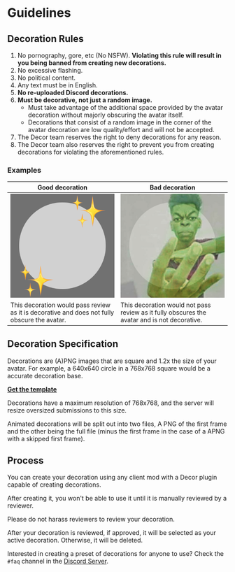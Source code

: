 # Guidelines

## Decoration Rules

1. No pornography, gore, etc (No NSFW). **Violating this rule will result in you being banned from creating new decorations.**
2. No excessive flashing.
3. No political content.
4. Any text must be in English.
5. **No re-uploaded Discord decorations.**
6. **Must be decorative, not just a random image.**
   - Must take advantage of the additional space provided by the avatar decoration without majorly obscuring the avatar itself.
   - Decorations that consist of a random image in the corner of the avatar decoration are low quality/effort and will not be accepted. 
7. The Decor team reserves the right to deny decorations for any reason.
8. The Decor team also reserves the right to prevent you from creating decorations for violating the aforementioned rules.

### Examples
| Good decoration | Bad decoration |
| --------------- | -------------- |
| ![Good example](assets/examples/good.png) | ![Bad example](assets/examples/bad.png) |
| This decoration would pass review as it is decorative and does not fully obscure the avatar. | This decoration would not pass review as it fully obscures the avatar and is not decorative. |

## Decoration Specification

Decorations are (A)PNG images that are square and 1.2x the size of your avatar. For example, a 640x640 circle in a 768x768 square would be a accurate decoration base.

**[Get the template](https://raw.githubusercontent.com/decor-discord/.github/main/assets/template.png)**

Decorations have a maximum resolution of 768x768, and the server will resize oversized submissions to this size.

Animated decorations will be split out into two files, A PNG of the first frame and the other being the full file (minus the first frame in the case of a APNG with a skipped first frame).

## Process

You can create your decoration using any client mod with a Decor plugin capable of creating decorations.

After creating it, you won't be able to use it until it is manually reviewed by a reviewer.

Please do not harass reviewers to review your decoration.

After your decoration is reviewed, if approved, it will be selected as your active decoration. Otherwise, it will be deleted.

Interested in creating a preset of decorations for anyone to use? Check the `#faq` channel in the [Discord Server][invite].

[invite]: https://discord.gg/dXp2SdxDcP
